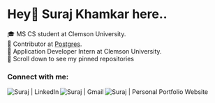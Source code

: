 # Hey👋 Suraj Khamkar here..
🎓 MS CS student at Clemson University. <br>
🐘 Contributor at <a href="https://www.postgresql.org/">Postgres</a>. <br>
📱 Application Developer Intern at Clemson University. <br>
📌 Scroll down to see my pinned repositories <br>
</ul>

### Connect with me:
[<img align="left" alt="Suraj | LinkedIn" src="https://img.shields.io/badge/linkedin-%230077B5.svg?&style=for-the-badge&logo=linkedin&logoColor=white" />][linkedin]
[<img align="left" alt="Suraj | Gmail" src="https://img.shields.io/badge/gmail-D14836?&style=for-the-badge&logo=gmail&logoColor=white" />][gmail]
[<img align="left" alt="Suraj | Personal Portfolio Website" src="https://img.shields.io/badge/Portfolio Website-E97627??&style=for-the-badge&logoColor=white" />][website]
<br>

[website]: https://khamkarsuraj.github.io/portfolio/
[gmail]: mailto:khamkarsuraj.b@gmail.com
[linkedin]: https://www.linkedin.com/in/suraj-b-khamkar/
